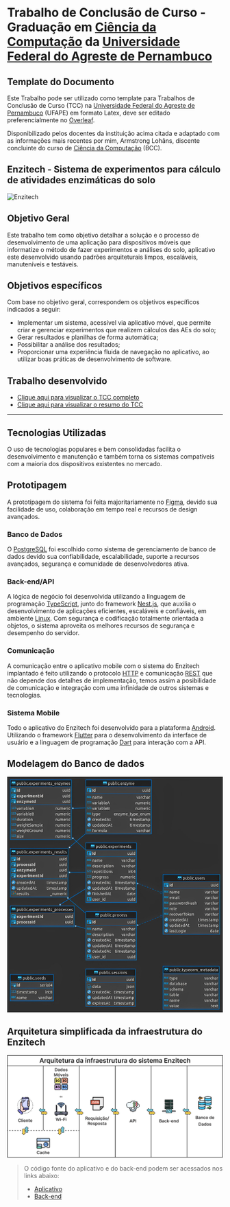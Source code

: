 # Trabalho de Conclusão de Curso - Graduação em [Ciência da Computação](http://bcc.ufape.edu.br/) da [Universidade Federal do Agreste de Pernambuco](http://ufape.edu.br/)

## Template do Documento
Este Trabalho pode ser utilizado como template para Trabalhos de Conclusão de Curso (TCC) na [Universidade Federal do Agreste de Pernambuco](http://ufape.edu.br/) (UFAPE) em formato Latex, deve ser editado preferencialmente no [Overleaf](https://www.overleaf.com/).

Disponibilizado pelos docentes da instituição acima citada e adaptado com as informações mais recentes por mim, Armstrong Lohãns, discente concluinte do curso de [Ciência da Computação](http://bcc.ufape.edu.br/) (BCC).

## Enzitech - Sistema de experimentos para cálculo de atividades enzimáticas do solo
![Enzitech](https://github.com/bcccoworkingufape/enzitech_app/assets/30741312/febe6481-6e75-4727-9aed-ce35601736e4)

## Objetivo Geral
Este trabalho tem como objetivo detalhar a solução e o processo de desenvolvimento de uma aplicação para dispositivos móveis que informatize o método de fazer experimentos e análises do solo, aplicativo este desenvolvido usando padrões arquiteturais limpos, escaláveis, manuteníveis e testáveis.

## Objetivos específicos
Com base no objetivo geral, correspondem os objetivos específicos indicados a seguir:
- Implementar um sistema, acessível via aplicativo móvel, que permite criar e gerenciar experimentos que realizem cálculos das AEs do solo;
- Gerar resultados e planilhas de forma automática;
- Possibilitar a análise dos resultados;
- Proporcionar uma experiência fluida de navegação no aplicativo, ao utilizar boas práticas de desenvolvimento de software.


## Trabalho desenvolvido
* [Clique aqui para visualizar o TCC completo](https://github.com/lohhans/tcc/blob/main/tcc_armstrong.pdf)
* [Clique aqui para visualizar o resumo do TCC](https://github.com/lohhans/tcc/blob/main/tcc_resumido_armstrong.pdf)

---

## Tecnologias Utilizadas
O uso de tecnologias populares e bem consolidadas facilita o desenvolvimento e manutenção e também torna os sistemas compatíveis com a maioria dos dispositivos existentes no mercado.

## Prototipagem
A prototipagem do sistema foi feita majoritariamente no [Figma](https://www.figma.com/), devido sua facilidade de uso, colaboração em tempo real e recursos de design avançados.

### Banco de Dados
O [PostgreSQL](https://www.postgresql.org/) foi escolhido como sistema de gerenciamento de banco de dados devido sua confiabilidade, escalabilidade, suporte a recursos avançados, segurança e comunidade de desenvolvedores ativa.

### Back-end/API
A lógica de negócio foi desenvolvida utilizando a linguagem de programação [TypeScript](https://www.typescriptlang.org/), junto do framework [Nest.js](https://nestjs.com/), que auxilia o desenvolvimento de aplicações eficientes, escaláveis e confiáveis, em ambiente [Linux](http://www.linux.org). Com segurança e codificação totalmente orientada a objetos, o sistema aproveita os melhores recursos de segurança e desempenho do servidor.

### Comunicação
A comunicação entre o aplicativo mobile com o sistema do Enzitech implantado é feito utilizando o protocolo [HTTP](https://pt.wikipedia.org/wiki/Hypertext_Transfer_Protocol) e comunicação [REST](https://pt.wikipedia.org/wiki/REST) que não depende dos detalhes de implementação, temos assim a posibilidade de comunicação e integração com uma infinidade de outros sistemas e tecnologias.

### Sistema Mobile
Todo o aplicativo do Enzitech foi desenvolvido para a plataforma [Android](http://www.android.com). Utilizando o framework [Flutter](https://flutter.dev/) para o desenvolvimento da interface de usuário e a linguagem de programação [Dart](https://dart.dev/) para interação com a API.

## Modelagem do Banco de dados
![image](https://raw.githubusercontent.com/lohhans/tcc/main/images/er.jpg)

## Arquitetura simplificada da infraestrutura do Enzitech
![image](https://raw.githubusercontent.com/lohhans/tcc/main/images/arquitetura_enzitech.png)

> O código fonte do aplicativo e do back-end podem ser acessados nos links abaixo:
> - [Aplicativo](https://github.com/bcccoworkingufape/enzitech_app)
> - [Back-end](https://github.com/bcccoworkingufape/enzitech)

